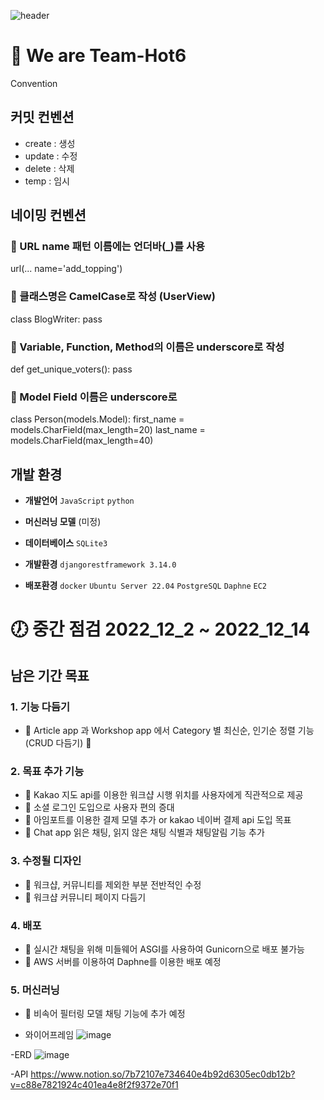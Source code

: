 
![header](https://capsule-render.vercel.app/api?type=waving&color=auto&height=300&section=header&text=🐤Togeduck%&fontSize=90)
# 👋 We are Team-Hot6 

Convention

## 커밋 컨벤션
 - create : 생성
 - update : 수정
 - delete : 삭제
 - temp : 임시

## 네이밍 컨벤션

### 🧲 URL name 패턴 이름에는 언더바(_)를 사용
url(...
name='add_topping')

### 🧲 클래스명은 CamelCase로 작성 (UserView)
class BlogWriter:
pass

### 🧲 Variable, Function, Method의 이름은 underscore로 작성
def get_unique_voters():
pass

### 🧲 Model Field 이름은 underscore로 
class Person(models.Model):
first_name = models.CharField(max_length=20)
last_name = models.CharField(max_length=40)

## 개발 환경
- **개발언어** 
`JavaScript` `python`

- **머신러닝 모델** 
(미정)

- **데이터베이스** 
`SQLite3`

- **개발환경** 
`djangorestframework 3.14.0`

- **배포환경** 
`docker` `Ubuntu Server 22.04` `PostgreSQL` `Daphne` `EC2`

# 🕖 중간 점검 2022_12_2 ~ 2022_12_14
## 남은 기간 목표
### 1. 기능 다듬기
- 📌 Article app 과 Workshop app 에서 Category 별 최신순, 인기순 정렬 기능(CRUD 다듬기)
📌  

### 2. 목표 추가 기능
- 📌 Kakao 지도 api를 이용한 워크샵 시행 위치를 사용자에게 직관적으로 제공
- 📌 소셜 로그인 도입으로 사용자 편의 증대
- 📌 아임포트를 이용한 결제 모델 추가 or kakao 네이버 결제 api 도입 목표
- 📌 Chat app 읽은 채팅, 읽지 않은 채팅 식별과 채팅알림 기능 추가

### 3. 수정될 디자인
- 📌 워크샵, 커뮤니티를 제외한 부분 전반적인 수정
- 📌 워크샵 커뮤니티 페이지 다듬기

### 4. 배포
- 📌 실시간 채팅을 위해 미들웨어 ASGI를 사용하여 Gunicorn으로 배포 불가능
- 📌 AWS 서버를 이용하여 Daphne를 이용한 배포 예정

### 5. 머신러닝
- 📌 비속어 필터링 모델 채팅 기능에 추가 예정
























- 와이어프레임
![image](https://s3-us-west-2.amazonaws.com/secure.notion-static.com/68728092-c939-4531-8b45-ebc866885360/Untitled.png)

-ERD
![image](https://s3-us-west-2.amazonaws.com/secure.notion-static.com/68728092-c939-4531-8b45-ebc866885360/Untitled.png)

-API
 https://www.notion.so/7b72107e734640e4b92d6305ec0db12b?v=c88e7821924c401ea4e8f2f9372e70f1